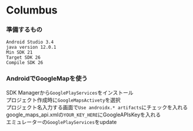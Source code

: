 # Columbus
### 準備するもの
```
Android Studio 3.4
java version 12.0.1
Min SDK 21
Target SDK 26
Compile SDK 26
```

### AndroidでGoogleMapを使う
SDK Managerから`GooglePlayServices`をインストール  
プロジェクト作成時に`GoogleMapsActivety`を選択  
プロジェクト名入力する画面で`Use androidx.* artifacts`にチェックを入れる  
google_maps_api.xmlの`YOUR_KEY_HERE`にGoogleAPIsKeyを入れる  
エミュレーターの`GooglePlayServices`をupdate  
